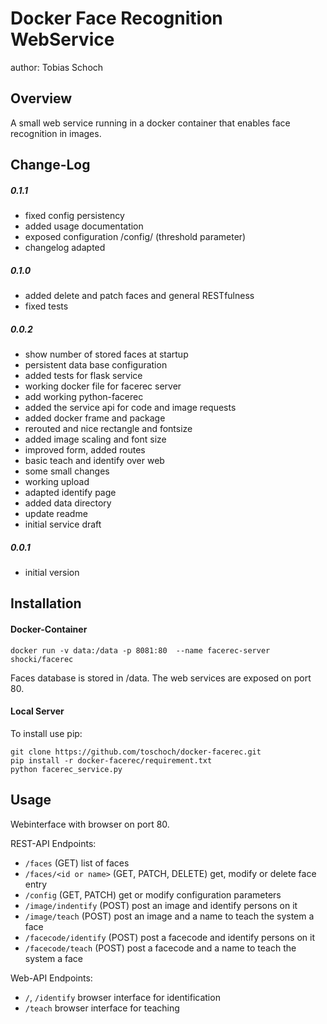 Docker Face Recognition WebService
===============================
author: Tobias Schoch

Overview
--------

A small web service running in a docker container that enables face recognition in images.


Change-Log
----------
##### 0.1.1
* fixed config persistency
* added usage documentation
* exposed configuration /config/ (threshold parameter)
* changelog adapted

##### 0.1.0
* added delete and patch faces and general RESTfulness
* fixed tests

##### 0.0.2
* show number of stored faces at startup
* persistent data base configuration
* added tests for flask service
* working docker file for facerec server
* add working python-facerec
* added the service api for code and image requests
* added docker frame and package
* rerouted and nice rectangle and fontsize
* added image scaling and font size
* improved form, added routes
* basic teach and identify over web
* some small changes
* working upload
* adapted identify page
* added data directory
* update readme
* initial service draft

##### 0.0.1
* initial version


Installation
------------

#### Docker-Container
```
docker run -v data:/data -p 8081:80  --name facerec-server shocki/facerec
```
Faces database is stored in /data. The web services are exposed on port 80.

#### Local Server
To install use pip:

    git clone https://github.com/toschoch/docker-facerec.git
    pip install -r docker-facerec/requirement.txt
    python facerec_service.py

Usage
-----

Webinterface with browser on port 80.

REST-API Endpoints:

* `/faces` (GET) list of faces
* `/faces/<id or name>` (GET, PATCH, DELETE) get, modify or delete face entry
* `/config` (GET, PATCH) get or modify configuration parameters
* `/image/indentify` (POST) post an image and identify persons on it
* `/image/teach` (POST) post an image and a name to teach the system a face
* `/facecode/identify` (POST) post a facecode and identify persons on it
* `/facecode/teach` (POST) post a facecode and a name to teach the system a face

Web-API Endpoints:
* `/`, `/identify` browser interface for identification
* `/teach` browser interface for teaching
